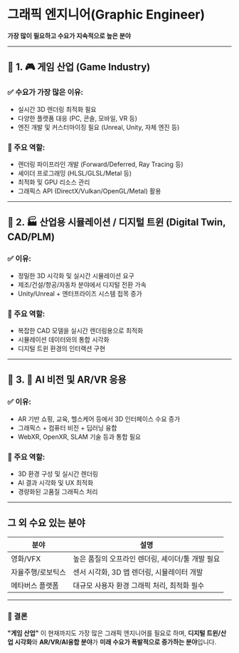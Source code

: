 # 그래픽 엔지니어(Graphic Engineer)

**가장 많이 필요하고 수요가 지속적으로 높은 분야**

---

## 🥇 1. 🎮 **게임 산업 (Game Industry)**

### ✅ 수요가 가장 많은 이유:

* 실시간 3D 렌더링 최적화 필요
* 다양한 플랫폼 대응 (PC, 콘솔, 모바일, VR 등)
* 엔진 개발 및 커스터마이징 필요 (Unreal, Unity, 자체 엔진 등)

### 🔧 주요 역할:

* 렌더링 파이프라인 개발 (Forward/Deferred, Ray Tracing 등)
* 셰이더 프로그래밍 (HLSL/GLSL/Metal 등)
* 최적화 및 GPU 리소스 관리
* 그래픽스 API (DirectX/Vulkan/OpenGL/Metal) 활용

---

## 🥈 2. 🏭 **산업용 시뮬레이션 / 디지털 트윈 (Digital Twin, CAD/PLM)**

### ✅ 이유:

* 정밀한 3D 시각화 및 실시간 시뮬레이션 요구
* 제조/건설/항공/자동차 분야에서 디지털 전환 가속
* Unity/Unreal + 엔터프라이즈 시스템 접목 증가

### 🔧 주요 역할:

* 복잡한 CAD 모델을 실시간 렌더링용으로 최적화
* 시뮬레이션 데이터와의 통합 시각화
* 디지털 트윈 환경의 인터랙션 구현

---

## 🥉 3. 🧠 **AI 비전 및 AR/VR 응용**

### ✅ 이유:

* AR 기반 쇼핑, 교육, 헬스케어 등에서 3D 인터페이스 수요 증가
* 그래픽스 + 컴퓨터 비전 + 딥러닝 융합
* WebXR, OpenXR, SLAM 기술 등과 통합 필요

### 🔧 주요 역할:

* 3D 환경 구성 및 실시간 렌더링
* AI 결과 시각화 및 UX 최적화
* 경량화된 고품질 그래픽스 처리

---

## 그 외 수요 있는 분야

| 분야        | 설명                           |
| --------- | ---------------------------- |
| 영화/VFX    | 높은 품질의 오프라인 렌더링, 셰이더/툴 개발 필요 |
| 자율주행/로보틱스 | 센서 시각화, 3D 맵 렌더링, 시뮬레이터 개발   |
| 메타버스 플랫폼  | 대규모 사용자 환경 그래픽 처리, 최적화 필수    |

---

### 📌 결론

**"게임 산업"** 이 현재까지도 가장 많은 그래픽 엔지니어를 필요로 하며,
**디지털 트윈/산업 시각화**와 **AR/VR/AI융합 분야**가 **미래 수요가 폭발적으로 증가하는 분야**입니다.
